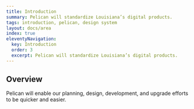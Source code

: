 ```yaml
---
title: Introduction
summary: Pelican will standardize Louisiana’s digital products.
tags: introduction, pelican, design system
layout: docs/area
index: true
eleventyNavigation:
  key: Introduction
  order: 3
  excerpt: Pelican will standardize Louisiana’s digital products.
---
```


## Overview

Pelican will enable our planning, design, development, and upgrade efforts to be quicker and easier.
